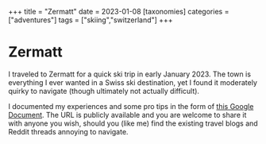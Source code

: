 +++
title = "Zermatt"
date = 2023-01-08
[taxonomies]
categories = ["adventures"]
tags = ["skiing","switzerland"]
+++

# Zermatt

I traveled to Zermatt for a quick ski trip in early January 2023. The town is everything I ever wanted in a Swiss ski destination, yet I found it moderately quirky to navigate (though ultimately not actually difficult).

I documented my experiences and some pro tips in the form of [this Google Document](https://docs.google.com/document/d/1_v2DzwsOsAcBgXiTKrh_rrsbSYpgoEQUEbbrNScCG6E/edit?usp=sharing). The URL is publicly available and you are welcome to share it with anyone you wish, should you (like me) find the existing travel blogs and Reddit threads annoying to navigate.